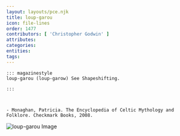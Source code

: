 ```yaml
---
layout: layouts/pce.njk
title: loup-garou
icon: file-lines
order: 1477
contributors: [ 'Christopher Godwin' ]
attributes:
categories:
entities:
tags:
---
```

``` tab [group1:Info]
::: magazinestyle
loup-garou (loup-garow) See Shapeshifting.

:::
```
``` tab [group1:Attributes]
```
``` tab [group1:Entities]
```
``` tab [group1:Sources]
- Monaghan, Patricia. The Encyclopedia of Celtic Mythology and Folklore. Checkmark Books, 2008.
```
![loup-garou Image](['https://upload.wikimedia.org/wikipedia/commons/thumb/6/6a/Werwolf.png/1200px-Werwolf.png'])

